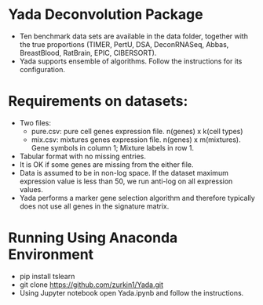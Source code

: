 # Yada Deconvolution Package

- Ten benchmark data sets are available in the data folder, together with the true proportions (TIMER, PertU, DSA, DeconRNASeq, Abbas, BreastBlood, RatBrain, EPIC, CIBERSORT).
- Yada supports ensemble of algorithms. Follow the instructions for its configuration.

# Requirements on datasets:
- Two files:
	- pure.csv: pure cell genes expression file. n(genes) x k(cell types)
	- mix.csv: mixtures genes expression file. n(genes) x m(mixtures). Gene symbols in column 1; Mixture labels in row 1.
- Tabular format with no missing entries.
- It is OK if some genes are missing from the either file.
- Data is assumed to be in non-log space. If the dataset maximum expression value is less than 50, we run anti-log on all expression values.
- Yada performs a marker gene selection algorithm and therefore typically does not use all genes in the signature matrix.

# Running Using Anaconda Environment
- pip install tslearn
- git clone https://github.com/zurkin1/Yada.git
- Using Jupyter notebook open Yada.ipynb and follow the instructions.